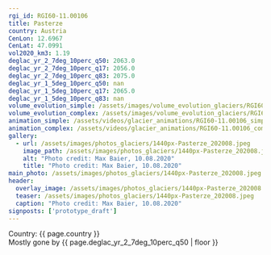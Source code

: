 ```yaml
---
rgi_id: RGI60-11.00106
title: Pasterze
country: Austria
CenLon: 12.6967
CenLat: 47.0991
vol2020_km3: 1.19
deglac_yr_2_7deg_10perc_q50: 2063.0
deglac_yr_2_7deg_10perc_q17: 2056.0
deglac_yr_2_7deg_10perc_q83: 2075.0
deglac_yr_1_5deg_10perc_q50: nan
deglac_yr_1_5deg_10perc_q17: 2065.0
deglac_yr_1_5deg_10perc_q83: nan
volume_evolution_simple: /assets/images/volume_evolution_glaciers/RGI60-11.00106_simple_en.png
volume_evolution_complex: /assets/images/volume_evolution_glaciers/RGI60-11.00106_complex_en.png
animation_simple: /assets/videos/glacier_animations/RGI60-11.00106_simple_en.mp4
animation_complex: /assets/videos/glacier_animations/RGI60-11.00106_complex_en.mp4
gallery:
  - url: /assets/images/photos_glaciers/1440px-Pasterze_202008.jpeg
    image_path: /assets/images/photos_glaciers/1440px-Pasterze_202008.jpeg
    alt: "Photo credit: Max Baier, 10.08.2020"
    title: "Photo credit: Max Baier, 10.08.2020"
main_photo: /assets/images/photos_glaciers/1440px-Pasterze_202008.jpeg
header:
  overlay_image: /assets/images/photos_glaciers/1440px-Pasterze_202008.jpeg
  teaser: /assets/images/photos_glaciers/1440px-Pasterze_202008.jpeg
  caption: "Photo credit: Max Baier, 10.08.2020"
signposts: ['prototype_draft']
---
```

Country: {{ page.country }}  <br>Mostly gone by {{ page.deglac_yr_2_7deg_10perc_q50 | floor }}
